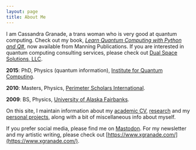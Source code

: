 ```yaml
---
layout: page
title: About Me
---
```


I am Cassandra Granade, a trans woman who is very good at quantum computing.
Check out my book, [_Learn Quantum Computing with Python and Q#_](https://bit.ly/qsharp-book), now available from Manning Publications.
If you are interested in quantum computing consulting services, please check out [Dual Space Solutions, LLC](https://dual-space.solutions).

**2015**: PhD, Physics (quantum information), [Institute for Quantum Computing](https://iqc.uwaterloo.ca).

**2010**: Masters, Physics, [Perimeter Scholars International](https://www.perimeterinstitute.ca/training/about-psi).

**2009**: BS, Physics, [University of Alaska Fairbanks](https://www.uaf.edu).

On this site, I maintain information about my [academic CV](cv.html),
[research](/research/) and my [personal projects](projects.html), along with a
bit of miscellaneous info about myself.

If you prefer social media, please find me on <a rel="me" href="https://wandering.shop/@xgranade">Mastodon</a>.
For my newsletter and my artistic writing, please check out [https://www.xgranade.com/](https://www.xgranade.com/).
